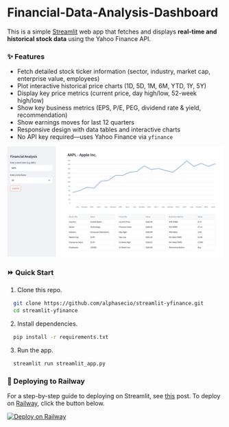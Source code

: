 # Financial-Data-Analysis-Dashboard
This is a simple [Streamlit](https://streamlit.io/) web app that fetches and displays **real-time and historical stock data** using the Yahoo Finance API.

### ✨ Features
- Fetch detailed stock ticker information (sector, industry, market cap, enterprise value, employees)
- Plot interactive historical price charts (1D, 5D, 1M, 6M, YTD, 1Y, 5Y)
- Display key price metrics (current price, day high/low, 52-week high/low)
- Show key business metrics (EPS, P/E, PEG, dividend rate & yield, recommendation)
- Show earnings moves for last 12 quarters
- Responsive design with data tables and interactive charts
- No API key required—uses Yahoo Finance via `yfinance`

![streamlit-yfinance](./streamlit-yfinance.png)


### ⏩ Quick Start
1. Clone this repo.
```bash
  git clone https://github.com/alphasecio/streamlit-yfinance.git
  cd streamlit-yfinance
```
2. Install dependencies.
```bash
  pip install -r requirements.txt
```
3. Run the app.
```bash
  streamlit run streamlit_app.py
```


### 🚀 Deploying to Railway
For a step-by-step guide to deploying on Streamlit, see [this](https://alphasec.io/stock-financial-analysis-with-streamlit-and-yfinance-api/) post. To deploy on [Railway](https://railway.app/?referralCode=alphasec), click the button below.

[![Deploy on Railway](https://railway.app/button.svg)](https://railway.app/new/template/3D37W6?referralCode=alphasec)

